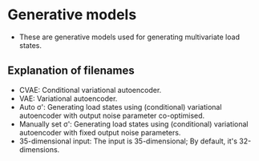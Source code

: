 # Generative models
* These are generative models used for generating multivariate load states.

## Explanation of filenames
* CVAE: Conditional variational autoencoder.
* VAE: Variational autoencoder.
* Auto σ': Generating load states using (conditional) variational autoencoder with output noise parameter co-optimised.
* Manually set σ': Generating load states using (conditional) variational autoencoder with fixed output noise parameters.
* 35-dimensional input: The input is 35-dimensional; By default, it's 32-dimensions.


